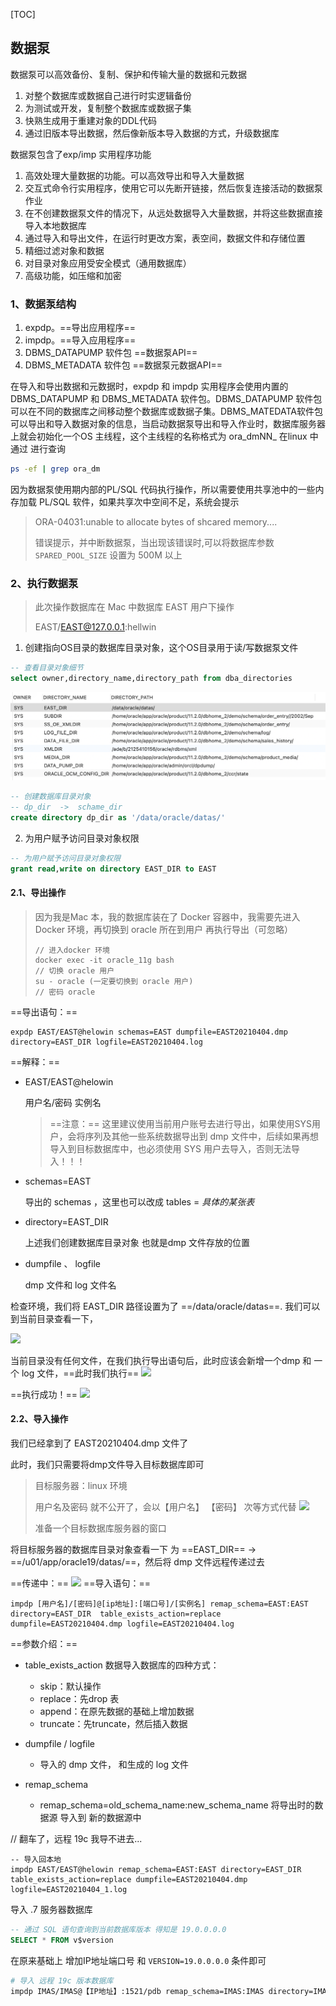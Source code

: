 

[TOC]

## 数据泵

数据泵可以高效备份、复制、保护和传输大量的数据和元数据

1. 对整个数据库或数据自己进行时实逻辑备份
2. 为测试或开发，复制整个数据库或数据子集
3. 快熟生成用于重建对象的DDL代码
4. 通过旧版本导出数据，然后像新版本导入数据的方式，升级数据库



数据泵包含了exp/imp 实用程序功能

1. 高效处理大量数据的功能。可以高效导出和导入大量数据
2. 交互式命令行实用程序，使用它可以先断开链接，然后恢复连接活动的数据泵作业
3. 在不创建数据泵文件的情况下，从远处数据导入大量数据，并将这些数据直接导入本地数据库
4. 通过导入和导出文件，在运行时更改方案，表空间，数据文件和存储位置
5. 精细过滤对象和数据
6. 对目录对象应用受安全模式（通用数据库）
7. 高级功能，如压缩和加密



### 1、数据泵结构

1. expdp。==导出应用程序==
2. impdp。==导入应用程序==
3. DBMS_DATAPUMP  软件包  ==数据泵API==
4. DBMS_METADATA  软件包  ==数据泵元数据API==

在导入和导出数据和元数据时，expdp 和 impdp 实用程序会使用内置的 DBMS_DATAPUMP 和 DBMS_METADATA 软件包。DBMS_DATAPUMP 软件包可以在不同的数据库之间移动整个数据库或数据子集。DBMS_MATEDATA软件包可以导出和导入数据对象的信息，当启动数据泵导出和导入作业时，数据库服务器上就会初始化一个OS 主线程，这个主线程的名称格式为 ora_dmNN_ 在linux 中通过 进行查询

```sh
ps -ef | grep ora_dm
```

因为数据泵使用期内部的PL/SQL 代码执行操作，所以需要使用共享池中的一些内存加载 PL/SQL 软件，如果共享次中空间不足，系统会提示

> ORA-04031:unable to allocate bytes of shcared memory.... 
>
> 错误提示，并中断数据泵，当出现该错误时,可以将数据库参数 `SPARED_POOL_SIZE`   设置为 500M 以上



### 2、执行数据泵

> 此次操作数据库在  Mac 中数据库 EAST 用户下操作
>
> EAST/EAST@127.0.0.1:hellwin

1. 创建指向OS目录的数据库目录对象，这个OS目录用于读/写数据泵文件

```SQL
-- 查看目录对象细节
select owner,directory_name,directory_path from dba_directories
```

![image-20210404172314199](images/image-20210404172314199.png)

```SQL
-- 创建数据库目录对象
-- dp_dir  ->  schame_dir
create directory dp_dir as '/data/oracle/datas/'
```

2. 为用户赋予访问目录对象权限

```SQL
-- 为用户赋予访问目录对象权限
grant read,write on directory EAST_DIR to EAST
```



#### 2.1、导出操作

> 因为我是Mac 本，我的数据库装在了 Docker 容器中，我需要先进入Docker 环境，再切换到 oracle 所在到用户 再执行导出（可忽略）
>
> ```shell
> // 进入docker 环境
> docker exec -it oracle_11g bash
> // 切换 oracle 用户
> su - oracle (一定要切换到 oracle 用户)
> // 密码 oracle
> ```

==导出语句：==

```shell
expdp EAST/EAST@helowin schemas=EAST dumpfile=EAST20210404.dmp directory=EAST_DIR logfile=EAST20210404.log 
```

==解释：==

+ EAST/EAST@helowin

  用户名/密码 实例名

  > ==注意：== 这里建议使用当前用户账号去进行导出，如果使用SYS用户，会将序列及其他一些系统数据导出到 dmp 文件中，后续如果再想导入到目标数据库中，也必须使用 SYS 用户去导入，否则无法导入！！！

+ schemas=EAST

  导出的 schemas ，这里也可以改成 tables = ${具体的某张表}$  

+ directory=EAST_DIR

  上述我们创建数据库目录对象 也就是dmp 文件存放的位置

+ dumpfile 、 logfile

  dmp 文件和 log 文件名

检查环境，我们将 EAST_DIR 路径设置为了 ==/data/oracle/datas==. 我们可以到当前目录查看一下，

![](image-20210404174052798.png)

当前目录没有任何文件，在我们执行导出语句后，此时应该会新增一个dmp 和 一个 log 文件，==此时我们执行==
![](image-20210404174416173.png)

==执行成功！==
![](image-20210404174639043.png)

#### 2.2、导入操作

我们已经拿到了 EAST20210404.dmp 文件了

此时，我们只需要将dmp文件导入目标数据库即可

> 目标服务器：linux 环境
>
> 用户名及密码 就不公开了，会以【用户名】 【密码】 次等方式代替
>![](image-20210404180013553.png)
>
> 准备一个目标数据库服务器的窗口

将目标服务器的数据库目录对象查看一下  为 ==EAST_DIR==  ->    ==/u01/app/oracle19/datas/==，然后将 dmp 文件远程传递过去

==传递中：==
![](image-20210404180945409.png)
==导入语句：==

```shell
impdp [用户名]/[密码]@[ip地址]:[端口号]/[实例名] remap_schema=EAST:EAST directory=EAST_DIR  table_exists_action=replace dumpfile=EAST20210404.dmp logfile=EAST20210404.log
```

==参数介绍：==

+ table_exists_action 数据导入数据库的四种方式：
  + skip：默认操作
  + replace：先drop 表
  + append：在原先数据的基础上增加数据
  + truncate：先truncate，然后插入数据
+ dumpfile / logfile
  + 导入的 dmp 文件， 和生成的 log 文件

+ remap_schema
  + remap_schema=old_schema_name:new_schema_name  将导出时的数据源 导入到 新的数据源中





// 翻车了，远程 19c 我导不进去... 

```shell
-- 导入回本地
impdp EAST/EAST@helowin remap_schema=EAST:EAST directory=EAST_DIR  table_exists_action=replace dumpfile=EAST20210404.dmp logfile=EAST20210404_1.log
```





导入 .7 服务器数据库

```sql
-- 通过 SQL 语句查询到当前数据库版本 得知是 19.0.0.0.0
SELECT * FROM v$version
```

在原来基础上 增加IP地址端口号  和 `VERSION=19.0.0.0.0`  条件即可

```sh
# 导入 远程 19c 版本数据库
impdp IMAS/IMAS@【IP地址】:1521/pdb remap_schema=IMAS:IMAS directory=IMAS_DIR  table_exists_action=replace dumpfile=IMAS20210507.dmp logfile=IMAS20210507.log VERSION=19.0.0.0.0
```

